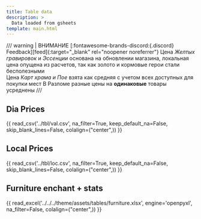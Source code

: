 ```yaml
---
title: Table data
description: >
  Data loaded from gsheets
template: main.html
---
```


/// warning | ВНИМАНИЕ [:fontawesome-brands-discord:{.discord} Feedback][feed]{:target="_blank" rel="noopener noreferrer"}
Цена _Желтых гравировок_ и _Эссенции_ основана на обновлении магазина, локальная цена опущена из расчетов,
так как золото и кормовые герои стали бесполезными  
Цена _Карт храма и Пое_ взята как средняя с учетом всех доступных для покупки мест
В Разломе разные цены на **одинаковые** товары усреднены
///

## Dia Prices

{{ read_csv('../tbl/val.csv', na_filter=True, keep_default_na=False, skip_blank_lines=False, colalign=("center",)) }}

## Local Prices

{{ read_csv('../tbl/loc.csv', na_filter=True, keep_default_na=False, skip_blank_lines=False, colalign=("center",)) }}

## Furniture enchant + stats

{{ read_excel('../../../theme/assets/tables/furniture.xlsx', engine='openpyxl', na_filter=False, colalign=("center",)) }}
